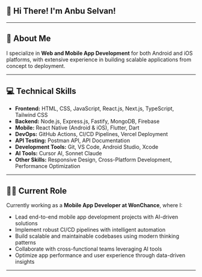 ## 👋 Hi There! I'm **Anbu Selvan**!

---

## 🚀 About Me
I specialize in **Web and Mobile App Development** for both Android and iOS platforms, with extensive experience in building scalable applications from concept to deployment.

---

## 💻 Technical Skills
- **Frontend:** HTML, CSS, JavaScript, React.js, Next.js, TypeScript, Tailwind CSS
- **Backend:** Node.js, Express.js, Fastify, MongoDB, Firebase
- **Mobile:** React Native (Android & iOS), Flutter, Dart
- **DevOps:** GitHub Actions, CI/CD Pipelines, Vercel Deployment
- **API Testing:** Postman API, API Documentation
- **Development Tools:** Git, VS Code, Android Studio, Xcode
- **AI Tools:** Cursor AI, Sonnet Claude
- **Other Skills:** Responsive Design, Cross-Platform Development, Performance Optimization

---

## 👨‍💻 Current Role
Currently working as a **Mobile App Developer at WonChance**, where I:
- Lead end-to-end mobile app development projects with AI-driven solutions
- Implement robust CI/CD pipelines with intelligent automation
- Build scalable and maintainable codebases using modern thinking patterns
- Collaborate with cross-functional teams leveraging AI tools
- Optimize app performance and user experience through data-driven insights
  
---
